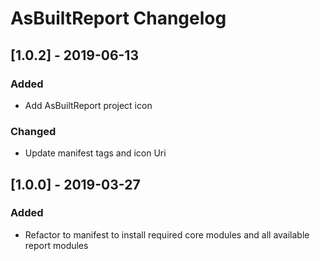 # AsBuiltReport Changelog

## [1.0.2] - 2019-06-13
### Added
- Add AsBuiltReport project icon 

### Changed
- Update manifest tags and icon Uri

## [1.0.0] - 2019-03-27
### Added
- Refactor to manifest to install required core modules and all available report modules